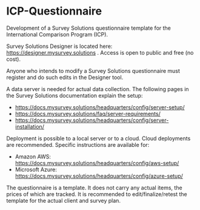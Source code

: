 # ICP-Questionnaire
Development of a Survey Solutions questionnaire template for the International Comparison Program (ICP).

Survey Solutions Designer is located here: 
https://designer.mysurvey.solutions .
Access is open to public and free (no cost).

Anyone who intends to modify a Survey Solutions questionnaire must register and do such edits in the Designer tool.

A data server is needed for actual data collection. The following pages in the Survey Solutions documentation explain the setup:

- https://docs.mysurvey.solutions/headquarters/config/server-setup/
- https://docs.mysurvey.solutions/faq/server-requirements/
- https://docs.mysurvey.solutions/headquarters/config/server-installation/

Deployment is possible to a local server or to a cloud. Cloud deployments are recommended. Specific instructions are available for:
- Amazon AWS: https://docs.mysurvey.solutions/headquarters/config/aws-setup/
- Microsoft Azure: https://docs.mysurvey.solutions/headquarters/config/azure-setup/

The questionnaire is a template. It does not carry any actual items, the prices of which are tracked.
It is recommended to edit/finalize/retest the template for the actual client and survey plan.
